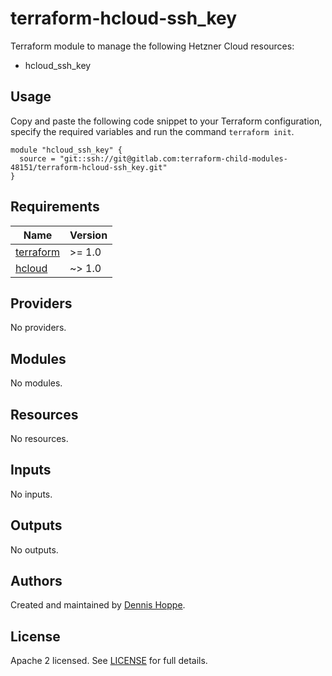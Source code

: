 # terraform-hcloud-ssh_key

Terraform module to manage the following Hetzner Cloud resources:

* hcloud_ssh_key

## Usage

Copy and paste the following code snippet to your Terraform configuration,
specify the required variables and run the command `terraform init`.

```hcl
module "hcloud_ssh_key" {
  source = "git::ssh://git@gitlab.com:terraform-child-modules-48151/terraform-hcloud-ssh_key.git"
}

```

<!-- BEGIN_TF_DOCS -->
## Requirements

| Name | Version |
|------|---------|
| <a name="requirement_terraform"></a> [terraform](#requirement\_terraform) | >= 1.0 |
| <a name="requirement_hcloud"></a> [hcloud](#requirement\_hcloud) | ~> 1.0 |

## Providers

No providers.

## Modules

No modules.

## Resources

No resources.

## Inputs

No inputs.

## Outputs

No outputs.
<!-- END_TF_DOCS -->

## Authors

Created and maintained by [Dennis Hoppe](https://gitlab.com/dhoppeIT).

## License

Apache 2 licensed. See [LICENSE](LICENSE) for full details.

